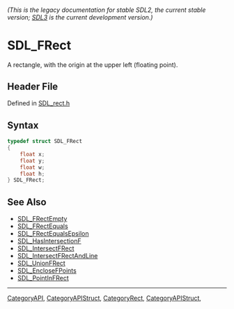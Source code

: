 ###### (This is the legacy documentation for stable SDL2, the current stable version; [SDL3](https://wiki.libsdl.org/SDL3/) is the current development version.)
# SDL_FRect

A rectangle, with the origin at the upper left (floating point).

## Header File

Defined in [SDL_rect.h](https://github.com/libsdl-org/SDL/blob/SDL2/include/SDL_rect.h)

## Syntax

```c
typedef struct SDL_FRect
{
    float x;
    float y;
    float w;
    float h;
} SDL_FRect;
```

## See Also

- [SDL_FRectEmpty](SDL_FRectEmpty)
- [SDL_FRectEquals](SDL_FRectEquals)
- [SDL_FRectEqualsEpsilon](SDL_FRectEqualsEpsilon)
- [SDL_HasIntersectionF](SDL_HasIntersectionF)
- [SDL_IntersectFRect](SDL_IntersectFRect)
- [SDL_IntersectFRectAndLine](SDL_IntersectFRectAndLine)
- [SDL_UnionFRect](SDL_UnionFRect)
- [SDL_EncloseFPoints](SDL_EncloseFPoints)
- [SDL_PointInFRect](SDL_PointInFRect)

----
[CategoryAPI](CategoryAPI), [CategoryAPIStruct](CategoryAPIStruct), [CategoryRect](CategoryRect), [CategoryAPIStruct](CategoryAPIStruct), 


